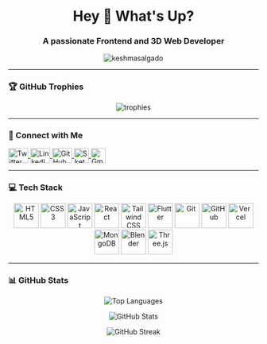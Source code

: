 <h1 align="center">Hey 👋 What's Up?</h1>

<h3 align="center">A passionate Frontend and 3D Web Developer</h3>

<p align="center">
  <img src="https://komarev.com/ghpvc/?username=keshmasalgado&label=Profile%20views&color=0e75b6&style=flat" alt="keshmasalgado" />
</p>

---

### 🏆 GitHub Trophies

<p align="center">
  <img src="https://github-profile-trophy.vercel.app/?username=keshmasalgado&theme=dracula&no-frame=true&margin-w=15" alt="trophies" />
</p>

---

### 🔗 Connect with Me

<p align="left">
  <a href="https://twitter.com/keshma_salgado" target="_blank">
    <img align="center" src="https://raw.githubusercontent.com/rahuldkjain/github-profile-readme-generator/master/src/images/icons/Social/twitter.svg" alt="Twitter" height="30" width="40" />
  </a>
  <a href="https://www.linkedin.com/in/keshma-salgado-6541932a8" target="_blank">
    <img align="center" src="https://cdn.jsdelivr.net/gh/devicons/devicon/icons/linkedin/linkedin-original.svg" alt="LinkedIn" height="30" width="40" />
  </a>
  <a href="https://github.com/keshmasalgado" target="_blank">
    <img align="center" src="https://skillicons.dev/icons?i=github" alt="GitHub" height="30" width="40" />
  </a>
  <a href="https://sketchfab.com/keshmasalgado11/models" target="_blank">
    <img align="center" src="https://static.sketchfab.com/img/press/logos/sketchfab-logo-white.svg" alt="Sketchfab" height="30" />
  </a>
  <a href="mailto:keshmasalgado11@gmail.com" target="_blank">
     <img align="center" src="https://skillicons.dev/icons?i=gmail" alt="Gmail" height="30" />
  </a>
</p>

---

### 💻 Tech Stack

<div align="center">
  <img src="https://cdn.jsdelivr.net/gh/devicons/devicon/icons/html5/html5-original.svg" height="50" alt="HTML5" />
  <img src="https://cdn.jsdelivr.net/gh/devicons/devicon/icons/css3/css3-original.svg" height="50" alt="CSS3" />
  <img src="https://cdn.jsdelivr.net/gh/devicons/devicon/icons/javascript/javascript-original.svg" height="50" alt="JavaScript" />
  <img src="https://cdn.jsdelivr.net/gh/devicons/devicon/icons/react/react-original.svg" height="50" alt="React" />
  <img src="https://www.vectorlogo.zone/logos/tailwindcss/tailwindcss-icon.svg" height="50" alt="Tailwind CSS" />
  <img src="https://cdn.jsdelivr.net/gh/devicons/devicon/icons/flutter/flutter-original.svg" height="50" alt="Flutter" />
  <img src="https://cdn.jsdelivr.net/gh/devicons/devicon/icons/git/git-original.svg" height="50" alt="Git" />
  <img src="https://skillicons.dev/icons?i=github" height="50" alt="GitHub" />
  <img src="https://skillicons.dev/icons?i=vercel" height="50" alt="Vercel" />
  <img src="https://cdn.jsdelivr.net/gh/devicons/devicon/icons/mongodb/mongodb-original.svg" height="50" alt="MongoDB" />
  <img src="https://cdn.jsdelivr.net/gh/devicons/devicon/icons/blender/blender-original.svg" height="50" alt="Blender" />
  <img src="https://skillicons.dev/icons?i=threejs" height="50" alt="Three.js" />
</div>

---

### 📊 GitHub Stats

<p align="center">
  <img src="https://github-readme-stats.vercel.app/api/top-langs?username=keshmasalgado&show_icons=true&locale=en&layout=compact&theme=tokyonight" alt="Top Languages" />
</p>

<p align="center">
  <img src="https://github-readme-stats.vercel.app/api?username=keshmasalgado&show_icons=true&locale=en&theme=tokyonight" alt="GitHub Stats" />
</p>

<p align="center">
  <img src="https://github-readme-streak-stats.herokuapp.com/?user=keshmasalgado&theme=tokyonight" alt="GitHub Streak" />
</p>
